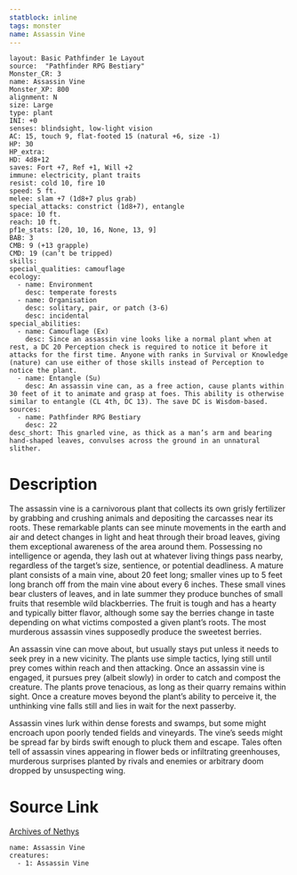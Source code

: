 ```yaml
---
statblock: inline
tags: monster
name: Assassin Vine
---
```

```statblock
layout: Basic Pathfinder 1e Layout
source:  "Pathfinder RPG Bestiary"
Monster_CR: 3
name: Assassin Vine
Monster_XP: 800
alignment: N
size: Large
type: plant
INI: +0
senses: blindsight, low-light vision
AC: 15, touch 9, flat-footed 15 (natural +6, size -1)
HP: 30
HP_extra: 
HD: 4d8+12
saves: Fort +7, Ref +1, Will +2
immune: electricity, plant traits
resist: cold 10, fire 10
speed: 5 ft.
melee: slam +7 (1d8+7 plus grab)
special_attacks: constrict (1d8+7), entangle
space: 10 ft.
reach: 10 ft.
pf1e_stats: [20, 10, 16, None, 13, 9]
BAB: 3
CMB: 9 (+13 grapple)
CMD: 19 (can’t be tripped)
skills: 
special_qualities: camouflage
ecology:
  - name: Environment
    desc: temperate forests
  - name: Organisation
    desc: solitary, pair, or patch (3-6)
    desc: incidental
special_abilities:
  - name: Camouflage (Ex)
    desc: Since an assassin vine looks like a normal plant when at rest, a DC 20 Perception check is required to notice it before it attacks for the first time. Anyone with ranks in Survival or Knowledge (nature) can use either of those skills instead of Perception to notice the plant.
  - name: Entangle (Su)
    desc: An assassin vine can, as a free action, cause plants within 30 feet of it to animate and grasp at foes. This ability is otherwise similar to entangle (CL 4th, DC 13). The save DC is Wisdom-based.
sources:
  - name: Pathfinder RPG Bestiary
    desc: 22
desc_short: This gnarled vine, as thick as a man’s arm and bearing hand-shaped leaves, convulses across the ground in an unnatural slither.
```
# Description
The assassin vine is a carnivorous plant that collects its own grisly fertilizer by grabbing and crushing animals and depositing the carcasses near its roots. These remarkable plants can see minute movements in the earth and air and detect changes in light and heat through their broad leaves, giving them exceptional awareness of the area around them. Possessing no intelligence or agenda, they lash out at whatever living things pass nearby, regardless of the target’s size, sentience, or potential deadliness. A mature plant consists of a main vine, about 20 feet long; smaller vines up to 5 feet long branch off from the main vine about every 6 inches. These small vines bear clusters of leaves, and in late summer they produce bunches of small fruits that resemble wild blackberries. The fruit is tough and has a hearty and typically bitter flavor, although some say the berries change in taste depending on what victims composted a given plant’s roots. The most murderous assassin vines supposedly produce the sweetest berries.

An assassin vine can move about, but usually stays put unless it needs to seek prey in a new vicinity. The plants use simple tactics, lying still until prey comes within reach and then attacking. Once an assassin vine is engaged, it pursues prey (albeit slowly) in order to catch and compost the creature. The plants prove tenacious, as long as their quarry remains within sight. Once a creature moves beyond the plant’s ability to perceive it, the unthinking vine falls still and lies in wait for the next passerby.

Assassin vines lurk within dense forests and swamps, but some might encroach upon poorly tended fields and vineyards. The vine’s seeds might be spread far by birds swift enough to pluck them and escape. Tales often tell of assassin vines appearing in flower beds or infiltrating greenhouses, murderous surprises planted by rivals and enemies or arbitrary doom dropped by unsuspecting wing.
# Source Link
[Archives of Nethys](https://aonprd.com/MonsterDisplay.aspx?ItemName=Assassin%20Vine)
```encounter-table
name: Assassin Vine
creatures:
  - 1: Assassin Vine
```
